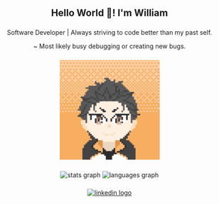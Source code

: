 <h2 align="center">Hello World 👋! I'm William</h2>

###
<p align="center">Software Developer | Always striving to code better than my past self.</p>
<p align="center">~ Most likely busy debugging or creating new bugs.</p>

###
<div align="center">
  <img height="225" src="readme-rezero-gif.gif"  />
</div>

###

<div align="center">
  <img src="https://github-readme-stats.vercel.app/api?username=wparker3123&hide_title=false&hide_rank=true&show_icons=true&include_all_commits=true&count_private=true&disable_animations=false&theme=rose_pine&locale=en&hide_border=false" height="160" alt="stats graph"  />
  <img src="https://github-readme-stats.vercel.app/api/top-langs?username=wparker3123&locale=en&hide_title=false&layout=compact&card_width=320&langs_count=8&theme=rose_pine&hide_border=false&order=2" height="160" alt="languages graph"  />
</div>

###

<div align="center">
  <a href="https://www.linkedin.com/in/william-parker-b29a7a165/" target="_blank">
    <img src="https://img.shields.io/static/v1?message=LinkedIn&logo=linkedin&label=&color=191724&logoColor=f4ae67&labelColor=&style=flat" height="45" alt="linkedin logo"  />
  </a>
</div>

###
<!--
**wparker3123/wparker3123** is a ✨ _special_ ✨ repository because its `README.md` (this file) appears on your GitHub profile.

Here are some ideas to get you started:

- 🔭 I’m currently working on ...
- 🌱 I’m currently learning ...
- 👯 I’m looking to collaborate on ...
- 🤔 I’m looking for help with ...
- 💬 Ask me about ...
- 📫 How to reach me: ...
- 😄 Pronouns: ...
- ⚡ Fun fact: ...
-->
